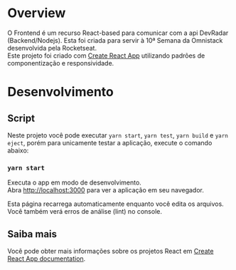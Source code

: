 # Overview
O Frontend é um recurso React-based para comunicar com a api DevRadar (Backend/Nodejs).
Esta foi criada para servir à 10ª Semana da Omnistack desenvolvida pela Rocketseat.  
Este projeto foi criado com [Create React App](https://github.com/facebook/create-react-app) utilizando padrões de componentização e responsividade.

# Desenvolvimento
## Script

Neste projeto você pode executar `yarn start`, `yarn test`, `yarn build` e `yarn eject`, porém para unicamente testar a aplicação, execute o comando abaixo:

### `yarn start`

Executa o app em modo de desenvolvimento.<br />
Abra [http://localhost:3000](http://localhost:3000) para ver a aplicação em seu navegador.

Esta página recarrega automaticamente enquanto você edita os arquivos.<br />
Você também verá erros de análise (lint) no console.

## Saiba mais

Você pode obter mais informações sobre os projetos React em [Create React App documentation](https://facebook.github.io/create-react-app/docs/getting-started).